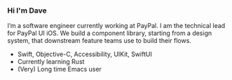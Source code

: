 ### Hi I'm Dave

I’m a software engineer currently working at PayPal. I am the technical lead for PayPal UI iOS. We build a component library, starting from a design system, that downstream feature teams use to build their flows. 

- Swift, Objective-C, Accessibility, UIKit, SwiftUI
- Currently learning Rust
- (Very) Long time Emacs user

<!--
**davepen/davepen** is a ✨ _special_ ✨ repository because its `README.md` (this file) appears on your GitHub profile.

Here are some ideas to get you started:

- 🔭 I’m currently working on ...
- 🌱 I’m currently learning ...
- 👯 I’m looking to collaborate on ...
- 🤔 I’m looking for help with ...
- 💬 Ask me about ...
- 📫 How to reach me: ...
- 😄 Pronouns: ...
- ⚡ Fun fact: ...
-->
